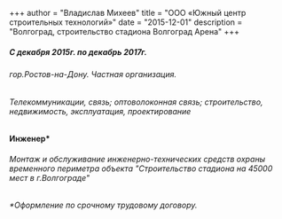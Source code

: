 +++
author = "Владислав Михеев"
title = "ООО «Южный центр строительных технологий»"
date = "2015-12-01"
description = "Волгоград, строительство стадиона Волгоград Арена"
+++

##### С декабря 2015г. по декабрь 2017г.

###### гор.Ростов-на-Дону. Частная организация.

###### Телекоммуникации, связь; оптоволоконная связь; строительство, недвижимость, эксплуатация, проектирование

#### Инженер*

###### Монтаж и обслуживание инженерно-технических средств охраны временного периметра объекта "Строительство стадиона на 45000 мест в г.Волгограде"

###### *Оформление по срочному трудовому договору.
